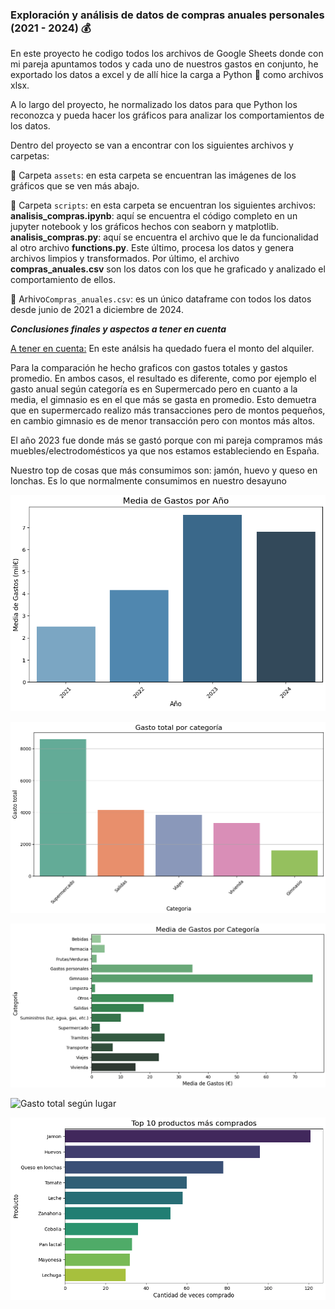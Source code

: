 ### Exploración y análisis de datos de compras anuales personales (2021 - 2024) 💰

En este proyecto he codigo todos los archivos de Google Sheets donde con mi pareja apuntamos todos y cada uno de nuestros gastos en conjunto, he exportado los datos a excel y de allí hice la carga a Python 🐍 como archivos xlsx.

A lo largo del proyecto, he normalizado los datos para que Python los reconozca y pueda hacer los gráficos para analizar los comportamientos de los datos.

Dentro del proyecto se van a encontrar con los siguientes archivos y carpetas:

📂 Carpeta `assets`: en esta carpeta se encuentran las imágenes de los gráficos que se ven más abajo.


📂 Carpeta `scripts`: en esta carpeta se encuentran los siguientes archivos: **analisis_compras.ipynb**: aquí se encuentra el código completo en un jupyter notebook y los gráficos hechos con seaborn y matplotlib. **analisis_compras.py**: aquí se encuentra el archivo que le da funcionalidad al otro archivo **functions.py**. Este último, procesa los datos y genera archivos limpios y transformados. Por último, el archivo **compras_anuales.csv** son los datos con los que he graficado y analizado el comportamiento de ellos.


📄 Arhivo`Compras_anuales.csv`: es un único dataframe con todos los datos desde junio de 2021 a diciembre de 2024.

***Conclusiones finales y aspectos a tener en cuenta***

<u>A tener en cuenta:</u> En este análsis ha quedado fuera el monto del alquiler. 

Para la comparación he hecho graficos con gastos totales y gastos promedio. En ambos casos, el resultado es diferente, como por ejemplo el gasto anual según categoría es en Supermercado pero en cuanto a la media, el gimnasio es en el que más se gasta en promedio. Esto demuetra que en supermercado realizo más transacciones pero de montos pequeños, en cambio gimnasio es de menor transacción pero con montos más altos.

El año 2023 fue donde más se gastó porque con mi pareja compramos más muebles/electrodomésticos ya que nos estamos estableciendo en España.

Nuestro top de cosas que más consumimos son: jamón, huevo y queso en lonchas. Es lo que normalmente consumimos en nuestro desayuno


!['Media de gastos anuales'](https://github.com/FrancaTortaroloo/EDA-compras-anuales/blob/main/assets/Media%20gastos%20anuales.png)

![Gasto total por categoria](https://github.com/FrancaTortaroloo/EDA-compras-anuales/blob/main/assets/Gasto%20total%20por%20categoria.png)

![Media de gastos por categoría](https://github.com/FrancaTortaroloo/EDA-compras-anuales/blob/main/assets/Media%20de%20gastos%20productos.png)

![Gasto total según lugar](https://github.com/FrancaTortaroloo/EDA-compras-anuales/blob/main/assets/Gasto%20total%20seg%C3%BAn%20lugar.png)

![Top 10 productos](https://github.com/FrancaTortaroloo/EDA-compras-anuales/blob/main/assets/Top%2010%20productos.png)





